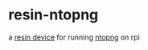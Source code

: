 # resin-ntopng
a [resin device](https://resin.io/) for running [ntopng](http://www.ntop.org/products/traffic-analysis/ntop/) on rpi

